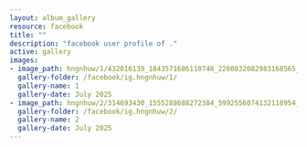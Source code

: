 ```yaml
---
layout: album_gallery
resource: facebook
title: ""
description: "facebook user profile of ."
active: gallery
images:
- image_path: hngnhuw/1/432016139_1843571686110748_2260832082983168565_n.jpg
  gallery-folder: /facebook/ig.hngnhuw/1/
  gallery-name: 1
  gallery-date: July 2025
- image_path: hngnhuw/2/314693430_1555288688272384_5992556074132118954_n.jpg
  gallery-folder: /facebook/ig.hngnhuw/2/
  gallery-name: 2
  gallery-date: July 2025
---
```

